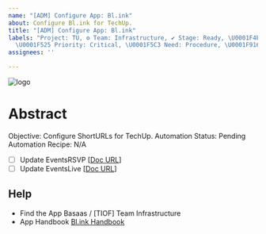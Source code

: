 ```yaml
---
name: "[ADM] Configure App: Bl.ink"
about: Configure Bl.ink for TechUp.
title: "[ADM] Configure App: Bl.ink"
labels: "Project: TU, ⚙ Team: Infrastructure, ✔ Stage: Ready, \U0001F4E2 Team: Comms,
  \U0001F525 Priority: Critical, \U0001F5C3 Need: Procedure, \U0001F916 Need: Automation"
assignees: ''

---
```


<a id="top"></a>
![logo](http://TIOF.Click/TUWikiHeader)

# Abstract
Objective: Configure ShortURLs for TechUp.
Automation Status: Pending
Automation Recipe: N/A

 - [ ] Update EventsRSVP
 [[Doc URL](https://DOC.org)]
 - [ ] Update EventsLive
 [[Doc URL](https://DOC.org)]

## Help
* Find the App
   Basaas / [TIOF] Team Infrastructure
* App Handbook
  [Bl.ink Handbook]()
